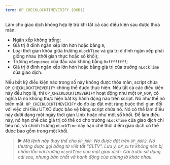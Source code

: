 ```yaml
---
term: OP_CHECKLOCKTIMEVERIFY (0XB1)
---
```


Làm cho giao dịch không hợp lệ trừ khi tất cả các điều kiện sau được thỏa mãn:
* Ngăn xếp không trống;
* Giá trị ở đỉnh ngăn xếp lớn hơn hoặc bằng `0`;
* Loại thời gian khóa giữa trường `nLockTime` và giá trị ở đỉnh ngăn xếp phải giống nhau (thời gian thực hoặc số khối);
* Trường `nSequence` của đầu vào không bằng `0xffffffff`;
* Giá trị ở đỉnh ngăn xếp lớn hơn hoặc bằng giá trị của trường `nLockTime` của giao dịch.

Nếu bất kỳ điều kiện nào trong số này không được thỏa mãn, script chứa `OP_CHECKLOCKTIMEVERIFY` không thể được thực hiện. Nếu tất cả các điều kiện này đều hợp lệ, thì `OP_CHECKLOCKTIMEVERIFY` hoạt động như một `OP_NOP`, có nghĩa là nó không thực hiện bất kỳ hành động nào trên script. Nó như thể nó biến mất. `OP_CHECKLOCKTIMEVERIFY` do đó áp đặt một ràng buộc thời gian đối với việc chi tiêu UTXO được bảo vệ bằng script chứa nó. Nó có thể làm điều này dưới dạng một ngày thời gian Unix hoặc như một số khối. Để làm điều này, nó hạn chế các giá trị có thể có cho trường `nLockTime` của giao dịch chi tiêu nó, và chính trường `nLockTime` này hạn chế thời điểm giao dịch có thể được bao gồm trong một khối.

> ► *Mã lệnh này thay thế cho `OP_NOP`. Nó được đặt trên `OP_NOP2`. Nó thường được gọi bằng từ viết tắt "CLTV". Lưu ý, `OP_CLTV` không nên bị nhầm lẫn với trường `nLockTime` của một giao dịch. Cái trước sử dụng cái sau, nhưng bản chất và hành động của chúng là khác nhau.*